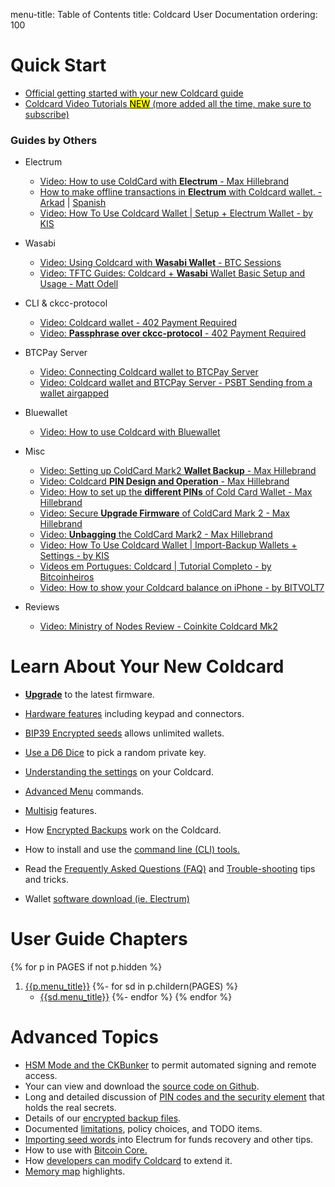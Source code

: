 menu-title: Table of Contents
title: Coldcard User Documentation
ordering: 100

# Quick Start

- [Official getting started with your new Coldcard guide](quick)
- [Coldcard Video Tutorials <mark>NEW</mark> (more added all the time, make sure to subscribe)](https://www.youtube.com/playlist?list=PLZKkuPrgFw0axLoDDzxAIYzpZeC_T1i7W)

### Guides by Others

- Electrum
	- [Video: How to use ColdCard with **Electrum** - Max Hillebrand](https://www.youtube.com/watch?v=9A0cS2wwMI0)
	- [How to make offline transactions in **Electrum** with Coldcard wallet. - Arkad](https://medium.com/@Multicripto/how-to-make-offline-transactions-in-electrum-with-coldcard-wallet-838f84df379a) | [Spanish](https://medium.com/@Multicripto/c%C3%B3mo-hacer-transacciones-offline-con-coldcard-wallet-a-trav%C3%A9s-de-electrum-b2eeb847e4b2)
	- [Video: How To Use Coldcard Wallet | Setup + Electrum Wallet - by KIS](https://www.youtube.com/watch?v=_6mgLnTxPUs)


- Wasabi
    - [Video: Using Coldcard with **Wasabi Wallet** - BTC Sessions](https://www.youtube.com/watch?v=kocEpndQcsg)
	- [Video: TFTC Guides: Coldcard + **Wasabi** Wallet Basic Setup and Usage - Matt Odell](https://www.youtube.com/watch?v=sM2uhyROpAQ)


- CLI & ckcc-protocol
	- [Video: Coldcard wallet - 402 Payment Required](https://www.youtube.com/watch?v=f8dBNrlwJ0k)
	- [Video: **Passphrase over ckcc-protocol** - 402 Payment Required](https://www.youtube.com/watch?v=zP1VV0AB5Os)

- BTCPay Server
	- [Video: Connecting Coldcard wallet to BTCPay Server](https://www.youtube.com/watch?v=N0eVwdP_7EQ)
	- [Video: Coldcard wallet and BTCPay Server - PSBT Sending from a wallet airgapped](https://www.youtube.com/watch?v=oK0h-76Giaw)
	
- Bluewallet
	- [Video: How to use Coldcard with Bluewallet](https://www.youtube.com/watch?v=hF2MyDB0nno)

- Misc
	- [Video: Setting up ColdCard Mark2 **Wallet Backup** - Max Hillebrand](https://www.youtube.com/watch?v=w6MvnUu2GBo)
	- [Video: Coldcard **PIN Design and Operation** - Max Hillebrand](https://www.youtube.com/watch?v=iuiOqqZ8eeU) 
	- [Video: How to set up the **different PINs** of Cold Card Wallet - Max Hillebrand](https://www.youtube.com/watch?v=hk1Lq2Rp2KM) 
	- [Video: Secure **Upgrade Firmware** of ColdCard Mark 2 - Max Hillebrand](https://www.youtube.com/watch?v=JCZzugnfQPs) 
	- [Video: **Unbagging** the ColdCard Mark2 - Max Hillebrand](https://www.youtube.com/watch?v=5FwOOTYH7Uw) 
	- [Video: How To Use Coldcard Wallet | Import-Backup Wallets + Settings - by KIS](https://www.youtube.com/watch?v=M3miU_xp-IY)
	- [Videos em Portugues: Coldcard | Tutorial Completo - by Bitcoinheiros](https://www.youtube.com/watch?v=jutQyA0X_Sc&list=PLgcVYwONyxmgyS3fAPkLCyejKEDQJWRLd)
	- [Video: How to show your Coldcard balance on iPhone - by BITVOLT7](https://www.youtube.com/watch?v=xWeQwOyEDhI&t=356s)

- Reviews
	- [Video: Ministry of Nodes Review - Coinkite Coldcard Mk2](https://www.youtube.com/watch?v=eXInjdY9AM8)

# Learn About Your New Coldcard

- [**Upgrade**](upgrade) to the latest firmware.

- [Hardware features](hardware) including keypad and connectors.

- [BIP39 Encrypted seeds](passphrase) allows unlimited wallets.

- [Use a D6 Dice](import#dice-rolls) to pick a random private key.

- [Understanding the settings](settings) on your Coldcard.

- [Advanced Menu](advanced) commands.

- [Multisig](multisig) features.


- How [Encrypted Backups](backups) work on the Coldcard.

- How to install and use the [command line (CLI) tools.](cli)

- Read the [Frequently Asked Questions (FAQ)](faq) and [Trouble-shooting](trouble) tips and tricks.

- Wallet [software download (ie. Electrum)](downloads)


# User Guide Chapters

{% for p in PAGES if not p.hidden %}
1. [{{p.menu_title}}]({{p.url}})
{%- for sd in  p.childern(PAGES) %}
    - [{{sd.menu_title}}]({{sd.url}})
{%- endfor %}
{% endfor %}

# Advanced Topics

- [HSM Mode and the CKBunker](ckbunker-hsm) to permit automated signing and remote access.
- Your can view and download the [source code on Github](https://github.com/coldcard/firmware).
- Long and detailed discussion of 
  [PIN codes and the security element]({{DOCS}}/pin-entry.md) that holds the real secrets.
- Details of our [encrypted backup files]({{DOCS}}/backup-files.md).
- Documented [limitations]({{DOCS}}/limitations.md), policy choices, and TODO items.
- [Importing seed words ]({{DOCS}}/electrum-usage.md) into Electrum for funds recovery and other tips.
- How to use with [Bitcoin Core.]({{DOCS}}/bitcoin-core-usage.md) 
- How [developers can modify Coldcard]({{DOCS}}/dev-access.md) to extend it.
- [Memory map]({{DOCS}}/memory-map.md)  highlights.

